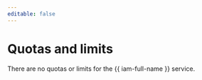 ```yaml
---
editable: false
---
```

# Quotas and limits

There are no quotas or limits for the {{ iam-full-name }} service.

